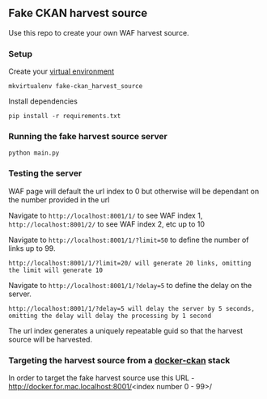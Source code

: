 ## Fake CKAN harvest source

Use this repo to create your own WAF harvest source.

### Setup

Create your [virtual environment](https://virtualenvwrapper.readthedocs.io/en/latest/)

`mkvirtualenv fake-ckan_harvest_source`

Install dependencies

`pip install -r requirements.txt`

### Running the fake harvest source server

`python main.py`

### Testing the server

WAF page will default the url index to 0 but otherwise will be dependant on the number provided in the url


Navigate to `http://localhost:8001/1/` to see WAF index 1, `http://localhost:8001/2/` to see WAF index 2, etc up to 10

Navigate to `http://localhost:8001/1/?limit=50` to define the number of links up to 99.

    http://localhost:8001/1/?limit=20/ will generate 20 links, omitting the limit will generate 10

Navigate to `http://localhost:8001/1/?delay=5` to define the delay on the server.

    http://localhost:8001/1/?delay=5 will delay the server by 5 seconds, omitting the delay will delay the processing by 1 second

The url index generates a uniquely repeatable guid so that the harvest source will be harvested.

### Targeting the harvest source from a [docker-ckan](https://github.com/alphagov/docker-ckan) stack

In order to target the fake harvest source use this URL - http://docker.for.mac.localhost:8001/<index number 0 - 99>/
